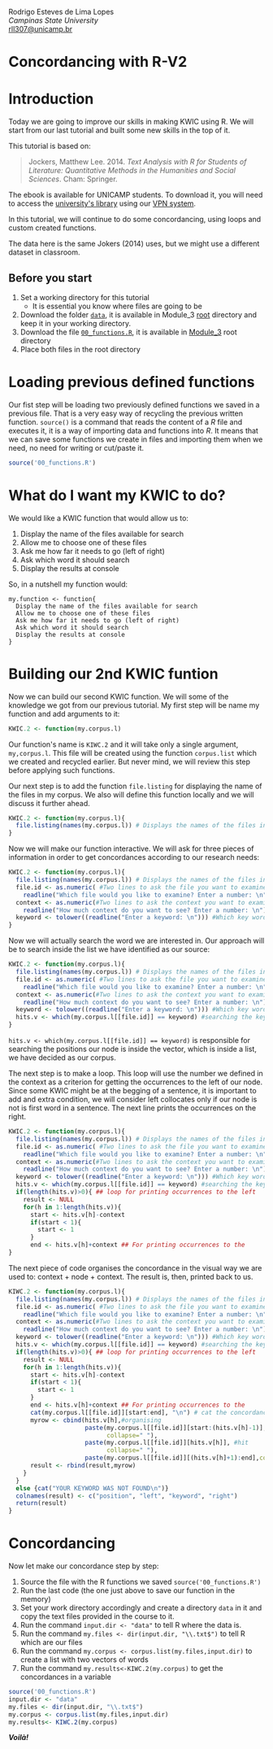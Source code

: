 Rodrigo Esteves de Lima Lopes \
*Campinas State University* \
[rll307@unicamp.br](mailto:rll307@unicamp.br)


# Concordancing with R-V2

# Introduction 

Today we are going to improve our skills in making KWIC using R. We will start from our last tutorial and built some new skills in the top of it. 

This tutorial is based on:

> Jockers, Matthew Lee. 2014. *Text Analysis with R for Students of Literature: Quantitative Methods in the Humanities and Social Sciences*. Cham: Springer.

The ebook is available for UNICAMP students. To download it, you will need to access the [university's library](http://www.sbu.unicamp.br/sbu/) using our [VPN system](https://www.ccuec.unicamp.br/ccuec/servicos/acesso_remoto_vpn). 

In this tutorial, we will continue to do some concordancing, using loops and custom created functions. 

The data here is the same Jokers (2014) uses, but we might use a different dataset in classroom. 

## Before you start

1. Set a working directory for this tutorial
    - It is essential you know where files are going to be
1. Download the folder [`data`](https://github.com/MiDiTeS/intro_to_R1/tree/master/Module_3/data), it is available in Module_3 [root](https://github.com/MiDiTeS/intro_to_R1/tree/master/Module_3) directory and keep it in your working directory.
1. Download the file [`00_functions.R`](https://github.com/MiDiTeS/intro_to_R1/blob/master/Module_3/00_functions.R), it is available in [Module_3](https://github.com/MiDiTeS/intro_to_R1/tree/master/Module_3) root directory
1. Place both files in the root directory

# Loading previous defined functions

Our fist step will be loading two previously defined functions we saved in a previous file. That is a very easy way of recycling the previous written function. `source()` is a command that reads the content of a *R* file and executes it, it is a way of importing data and functions into *R*. It means that we can save some functions we create in files and importing them when we need, no need for writing or cut/paste it. 


```r
source('00_functions.R')
```

# What do I want my KWIC to do?

We would like a KWIC function that would allow us to:

1. Display the name of the files available for search
1. Allow me to choose one of these files
1. Ask me how far it needs to go (left of right)
1. Ask which word it should search
1. Display the results at console

So, in a nutshell my function would:

```
my.function <- function{
  Display the name of the files available for search
  Allow me to choose one of these files
  Ask me how far it needs to go (left of right)
  Ask which word it should search
  Display the results at console
}
```
# Building our 2nd KWIC funtion

Now we can build our second KWIC function. We will some of the knowledge we got from our previous tutorial. My first step will be name my function and add arguments to it:



```r
KWIC.2 <- function(my.corpus.l)
```

Our function's name is `KIWC.2` and it will take only a single argument, `my,corpus.l`. This file will be created using the function `corpus.list` which we created and recycled earlier. But never mind, we will review this step before applying such functions. 

Our next step is to add the function `file.listing` for displaying the name of the files in my corpus. We also will define this function locally and we will discuss it further ahead. 


```r
KWIC.2 <- function(my.corpus.l){
  file.listing(names(my.corpus.l)) # Displays the names of the files in my list
}
```


Now we will make our function interactive. We will ask for three pieces of information in order to get concordances according to our research needs:

```r
KWIC.2 <- function(my.corpus.l){
  file.listing(names(my.corpus.l)) # Displays the names of the files in my list
  file.id <- as.numeric( #Two lines to ask the file you want to examine
    readline("Which file would you like to examine? Enter a number: \n"))
  context <- as.numeric(#Two lines to ask the context you want to examine(left or right)
    readline("How much context do you want to see? Enter a number: \n"))
  keyword <- tolower((readline("Enter a keyword: \n"))) #Which key word do you want to search for?
}
```

Now we will actually search the word we are interested in. Our approach will be to search inside the list we have identified as our source:



```r
KWIC.2 <- function(my.corpus.l){
  file.listing(names(my.corpus.l)) # Displays the names of the files in my list
  file.id <- as.numeric( #Two lines to ask the file you want to examine
    readline("Which file would you like to examine? Enter a number: \n"))
  context <- as.numeric(#Two lines to ask the context you want to examine(left or right)
    readline("How much context do you want to see? Enter a number: \n"))
  keyword <- tolower((readline("Enter a keyword: \n"))) #Which key word do you want to search for?
  hits.v <- which(my.corpus.l[[file.id]] == keyword) #searching the keyword
}
```

`hits.v <- which(my.corpus.l[[file.id]] == keyword)` is responsible for searching the positions our node is inside the vector, which is inside a list, we have decided as our corpus. 

The next step is to make a loop. This loop will use the number we defined in the context as a criterion for getting the occurrences to the left of our node. Since some KWIC might be at the begging of a sentence, it is important to add and extra condition, we will consider left collocates only if our node is not is first word in a sentence. The next line prints the occurrences on the right. 


```r
KWIC.2 <- function(my.corpus.l){
  file.listing(names(my.corpus.l)) # Displays the names of the files in my list
  file.id <- as.numeric( #Two lines to ask the file you want to examine
    readline("Which file would you like to examine? Enter a number: \n"))
  context <- as.numeric(#Two lines to ask the context you want to examine(left or right)
    readline("How much context do you want to see? Enter a number: \n"))
  keyword <- tolower((readline("Enter a keyword: \n"))) #Which key word do you want to search for?
  hits.v <- which(my.corpus.l[[file.id]] == keyword) #searching the keyword
  if(length(hits.v)>0){ ## loop for printing occurrences to the left
    result <- NULL
    for(h in 1:length(hits.v)){
      start <- hits.v[h]-context
      if(start < 1){
        start <- 1
      }
      end <- hits.v[h]+context ## For printing occurrences to the
}
```

The next piece of code organises the concordance in the visual way we are used to: context + node + context. The result is, then, printed back to us. 


```r
KIWC.2 <- function(my.corpus.l){
  file.listing(names(my.corpus.l)) # Displays the names of the files in my list
  file.id <- as.numeric( #Two lines to ask the file you want to examine
    readline("Which file would you like to examine? Enter a number: \n"))
  context <- as.numeric(#Two lines to ask the context you want to examine(left or right)
    readline("How much context do you want to see? Enter a number: \n"))
  keyword <- tolower((readline("Enter a keyword: \n"))) #Which key word do you want to search for?
  hits.v <- which(my.corpus.l[[file.id]] == keyword) #searching the keyword
  if(length(hits.v)>0){ ## loop for printing occurrences to the left
    result <- NULL
    for(h in 1:length(hits.v)){
      start <- hits.v[h]-context
      if(start < 1){
        start <- 1
      } 
      end <- hits.v[h]+context ## For printing occurrences to the
      cat(my.corpus.l[[file.id]][start:end], "\n") # cat the concordancing line
      myrow <- cbind(hits.v[h],#organising
                     paste(my.corpus.l[[file.id]][start:(hits.v[h]-1)], #start
                           collapse=" "),
                     paste(my.corpus.l[[file.id]][hits.v[h]], #hit
                           collapse=" "),
                     paste(my.corpus.l[[file.id]][(hits.v[h]+1):end],collapse=" ")) #end
      result <- rbind(result,myrow)
    } 
  } 
  else {cat("YOUR KEYWORD WAS NOT FOUND\n")}
  colnames(result) <- c("position", "left", "keyword", "right")
  return(result)
}
```

# Concordancing

Now let make our concordance step by step:

1. Source the file with the R functions we saved `source('00_functions.R')`
1. Run the last code (the one just above to save our function in the memory)
1. Set your work directory accordingly and create a directory `data` in it and copy the text files provided in the course to it. 
1. Run the command `input.dir <- "data"` to tell R where the data is.
1. Run the command `my.files <- dir(input.dir, "\\.txt$")` to tell R which are our files
1. Run the command `my.corpus <- corpus.list(my.files,input.dir)` to create a list with two vectors of words
1. Run the command `my.results<-KIWC.2(my.corpus)` to get the concordances in a variable


```r
source('00_functions.R')
input.dir <- "data"
my.files <- dir(input.dir, "\\.txt$")
my.corpus <- corpus.list(my.files,input.dir)
my.results<- KIWC.2(my.corpus)
```

***Voilà!***















































































































